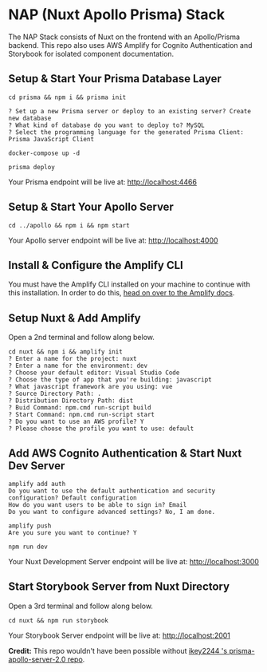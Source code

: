 # NAP (Nuxt Apollo Prisma) Stack

The NAP Stack consists of Nuxt on the frontend with an Apollo/Prisma backend. This repo also uses AWS Amplify for Cognito Authentication and Storybook for isolated component documentation.

## Setup & Start Your Prisma Database Layer

    cd prisma && npm i && prisma init

    ? Set up a new Prisma server or deploy to an existing server? Create new database
    ? What kind of database do you want to deploy to? MySQL
    ? Select the programming language for the generated Prisma Client: Prisma JavaScript Client

    docker-compose up -d

    prisma deploy

Your Prisma endpoint will be live at: [http://localhost:4466](http://localhost:4466)

## **Setup & Start Your Apollo Server**

    cd ../apollo && npm i && npm start

Your Apollo server endpoint will be live at: [http://localhost:4000](http://localhost:4466)

## Install & Configure the Amplify CLI

You must have the Amplify CLI installed on your machine to continue with this installation. In order to do this, [head on over to the Amplify docs](https://aws-amplify.github.io/docs/).

## Setup Nuxt & Add Amplify

Open a 2nd terminal and follow along below.

    cd nuxt && npm i && amplify init
    ? Enter a name for the project: nuxt
    ? Enter a name for the environment: dev
    ? Choose your default editor: Visual Studio Code
    ? Choose the type of app that you're building: javascript
    ? What javascript framework are you using: vue
    ? Source Directory Path: .
    ? Distribution Directory Path: dist
    ? Buid Command: npm.cmd run-script build
    ? Start Command: npm.cmd run-script start
    ? Do you want to use an AWS profile? Y
    ? Please choose the profile you want to use: default

## Add AWS Cognito Authentication & Start Nuxt Dev Server

    amplify add auth
    Do you want to use the default authentication and security configuration? Default configuration
    How do you want users to be able to sign in? Email
    Do you want to configure advanced settings? No, I am done.

    amplify push
    Are you sure you want to continue? Y

    npm run dev

Your Nuxt Development Server endpoint will be live at: [http://localhost:3000](http://localhost:3000)

## Start Storybook Server from Nuxt Directory

Open a 3rd terminal and follow along below.

    cd nuxt && npm run storybook

Your Storybook Server endpoint will be live at: [http://localhost:2001](http://localhost:2001)

**Credit:** This repo wouldn't have been possible without [ikey2244 's prisma-apollo-server-2.0 repo](https://github.com/ikey2244/prisma-apollo-server-2.0).
